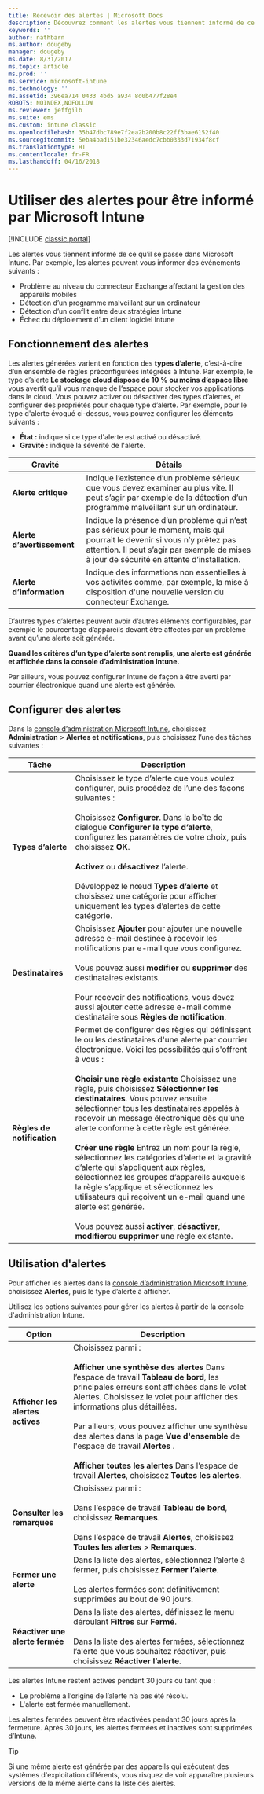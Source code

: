 ```yaml
---
title: Recevoir des alertes | Microsoft Docs
description: Découvrez comment les alertes vous tiennent informé de ce qu’il se passe dans Microsoft Intune.
keywords: ''
author: nathbarn
ms.author: dougeby
manager: dougeby
ms.date: 8/31/2017
ms.topic: article
ms.prod: ''
ms.service: microsoft-intune
ms.technology: ''
ms.assetid: 396ea714 0433 4bd5 a934 8d0b477f28e4
ROBOTS: NOINDEX,NOFOLLOW
ms.reviewer: jeffgilb
ms.suite: ems
ms.custom: intune classic
ms.openlocfilehash: 35b47dbc789e7f2ea2b200b8c22ff3bae6152f40
ms.sourcegitcommit: 5eba4bad151be32346aedc7cbb0333d71934f8cf
ms.translationtype: HT
ms.contentlocale: fr-FR
ms.lasthandoff: 04/16/2018
---
```

#  <a name="use-alerts-to-get-notified-by-microsoft-intune"></a>Utiliser des alertes pour être informé par Microsoft Intune

[!INCLUDE [classic portal](../includes/classic-portal.md)]

Les alertes vous tiennent informé de ce qu’il se passe dans Microsoft Intune. Par exemple, les alertes peuvent vous informer des événements suivants :
- Problème au niveau du connecteur Exchange affectant la gestion des appareils mobiles
- Détection d’un programme malveillant sur un ordinateur
- Détection d’un conflit entre deux stratégies Intune
- Échec du déploiement d’un client logiciel Intune

## <a name="how-alerts-work"></a>Fonctionnement des alertes

Les alertes générées varient en fonction des **types d’alerte**, c’est-à-dire d’un ensemble de règles préconfigurées intégrées à Intune. Par exemple, le type d’alerte **Le stockage cloud dispose de 10 % ou moins d’espace libre** vous avertit qu’il vous manque de l’espace pour stocker vos applications dans le cloud. Vous pouvez activer ou désactiver des types d’alertes, et configurer des propriétés pour chaque type d’alerte. Par exemple, pour le type d'alerte évoqué ci-dessus, vous pouvez configurer les éléments suivants :

- **État :** indique si ce type d'alerte est activé ou désactivé.
- **Gravité :** indique la sévérité de l'alerte.

|Gravité|Détails|
|--|---|
|**Alerte critique**|Indique l’existence d’un problème sérieux que vous devez examiner au plus vite. Il peut s’agir par exemple de la détection d’un programme malveillant sur un ordinateur.|
|**Alerte d’avertissement**|Indique la présence d’un problème qui n’est pas sérieux pour le moment, mais qui pourrait le devenir si vous n’y prêtez pas attention. Il peut s’agir par exemple de mises à jour de sécurité en attente d’installation.|
|**Alerte d’information**|Indique des informations non essentielles à vos activités comme, par exemple, la mise à disposition d'une nouvelle version du connecteur Exchange.|

D’autres types d’alertes peuvent avoir d’autres éléments configurables, par exemple le pourcentage d’appareils devant être affectés par un problème avant qu’une alerte soit générée.

**Quand les critères d’un type d’alerte sont remplis, une alerte est générée et affichée dans la console d’administration Intune.**

Par ailleurs, vous pouvez configurer Intune de façon à être averti par courrier électronique quand une alerte est générée.

## <a name="set-up-alerts"></a>Configurer des alertes

Dans la [console d’administration Microsoft Intune](https://manage.microsoft.com), choisissez **Administration** &gt; **Alertes et notifications**, puis choisissez l’une des tâches suivantes :

|Tâche|Description|
|---|------|
|**Types d’alerte**|Choisissez le type d’alerte que vous voulez configurer, puis procédez de l’une des façons suivantes :<br /><br />Choisissez **Configurer**. Dans la boîte de dialogue **Configurer le type d’alerte**, configurez les paramètres de votre choix, puis choisissez **OK**.<br /><br />**Activez** ou **désactivez** l’alerte.<br /><br />Développez le nœud **Types d’alerte** et choisissez une catégorie pour afficher uniquement les types d’alertes de cette catégorie.|
|**Destinataires**|Choisissez **Ajouter** pour ajouter une nouvelle adresse e-mail destinée à recevoir les notifications par e-mail que vous configurez.<br /><br />Vous pouvez aussi **modifier** ou **supprimer** des destinataires existants.<br /><br />Pour recevoir des notifications, vous devez aussi ajouter cette adresse e-mail comme destinataire sous **Règles de notification**.|
|**Règles de notification**|Permet de configurer des règles qui définissent le ou les destinataires d'une alerte par courrier électronique. Voici les possibilités qui s'offrent à vous :<br /><br />**Choisir une règle existante**   Choisissez une règle, puis choisissez **Sélectionner les destinataires**. Vous pouvez ensuite sélectionner tous les destinataires appelés à recevoir un message électronique dès qu'une alerte conforme à cette règle est générée.<br /><br />**Créer une règle**   Entrez un nom pour la règle, sélectionnez les catégories d’alerte et la gravité d’alerte qui s’appliquent aux règles, sélectionnez les groupes d’appareils auxquels la règle s’applique et sélectionnez les utilisateurs qui reçoivent un e-mail quand une alerte est générée.<br /><br />Vous pouvez aussi **activer**, **désactiver**, **modifier**ou **supprimer** une règle existante.|

## <a name="working-with-alerts"></a>Utilisation d'alertes

Pour afficher les alertes dans la [console d’administration Microsoft Intune](https://manage.microsoft.com), choisissez **Alertes**, puis le type d’alerte à afficher.

Utilisez les options suivantes pour gérer les alertes à partir de la console d'administration Intune.

|Option|Description|
|-----|----|
|**Afficher les alertes actives**|Choisissez parmi :<br /><br />**Afficher une synthèse des alertes**   Dans l’espace de travail **Tableau de bord**, les principales erreurs sont affichées dans le volet Alertes. Choisissez le volet pour afficher des informations plus détaillées.<br /><br />Par ailleurs, vous pouvez afficher une synthèse des alertes dans la page **Vue d'ensemble** de l'espace de travail **Alertes** .<br /><br />**Afficher toutes les alertes**   Dans l’espace de travail **Alertes**, choisissez **Toutes les alertes**.|
|**Consulter les remarques**|Choisissez parmi :<br /><br />Dans l’espace de travail **Tableau de bord**, choisissez **Remarques**.<br /><br />Dans l’espace de travail **Alertes**, choisissez **Toutes les alertes** &gt; **Remarques**.|
|**Fermer une alerte**|Dans la liste des alertes, sélectionnez l’alerte à fermer, puis choisissez **Fermer l’alerte**.<br /><br />Les alertes fermées sont définitivement supprimées au bout de 90 jours.|
|**Réactiver une alerte fermée**|Dans la liste des alertes, définissez le menu déroulant **Filtres** sur **Fermé**.<br /><br />Dans la liste des alertes fermées, sélectionnez l’alerte que vous souhaitez réactiver, puis choisissez **Réactiver l’alerte**.|

Les alertes Intune restent actives pendant 30 jours ou tant que :

- Le problème à l’origine de l’alerte n’a pas été résolu.
- L'alerte est fermée manuellement.

Les alertes fermées peuvent être réactivées pendant 30 jours après la fermeture. Après 30 jours, les alertes fermées et inactives sont supprimées d’Intune.

> [!TIP]
> Si une même alerte est générée par des appareils qui exécutent des systèmes d'exploitation différents, vous risquez de voir apparaître plusieurs versions de la même alerte dans la liste des alertes.
